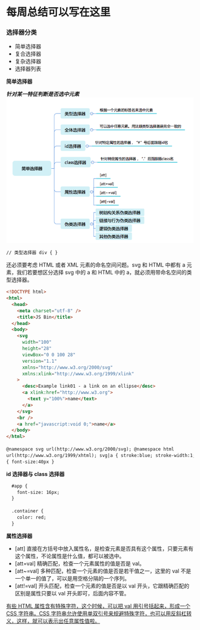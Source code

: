 # 每周总结可以写在这里

### 选择器分类

- 简单选择器
- 复合选择器
- 复杂选择器
- 选择器列表

**简单选择器**

**_针对某一特征判断是否选中元素_**
![运行结果](./images/1.png)

```html
// 类型选择器 div { }
```

还必须要考虑 HTML 或者 XML 元素的命名空间问题。svg 和 HTML 中都有 a 元素，我们若要想区分选择 svg 中的 a 和 HTML 中的 a，就必须用带命名空间的类型选择器。

```html
<!DOCTYPE html>
<html>
  <head>
    <meta charset="utf-8" />
    <title>JS Bin</title>
  </head>
  <body>
    <svg
      width="100"
      height="28"
      viewBox="0 0 100 28"
      version="1.1"
      xmlns="http://www.w3.org/2000/svg"
      xmlns:xlink="http://www.w3.org/1999/xlink"
    >
      <desc>Example link01 - a link on an ellipse</desc>
      <a xlink:href="http://www.w3.org">
        <text y="100%">name</text>
      </a>
    </svg>
    <br />
    <a href="javascript:void 0;">name</a>
  </body>
</html>

@namespace svg url(http://www.w3.org/2000/svg); @namespace html
url(http://www.w3.org/1999/xhtml); svg|a { stroke:blue; stroke-width:1; } html|a
{ font-size:40px }
```

**id 选择器与 class 选择器**

```html
  #app {
    font-size: 16px;
  }

  .container {
    color: red;
  }
```

**属性选择器**

  * [att] 直接在方括号中放入属性名，是检查元素是否具有这个属性，只要元素有这个属性，不论属性是什么值，都可以被选中。
  * [att=val] 精确匹配，检查一个元素属性的值是否是 val。
  * [att~=val] 多种匹配，检查一个元素的值是否是若干值之一，这里的 val 不是一个单一的值了，可以是用空格分隔的一个序列。
  * [att!=val] 开头匹配，检查一个元素的值是否是以 val 开头，它跟精确匹配的区别是属性只要以 val 开头即可，后面内容不管。

<u>有些 HTML 属性含有特殊字符，这个时候，可以把 val 用引号括起来，形成一个 CSS 字符串。CSS 字符串允许使用单双引号来规避特殊字符，也可以用反斜杠转义，这样，就可以表示出任意属性值啦。<u>

